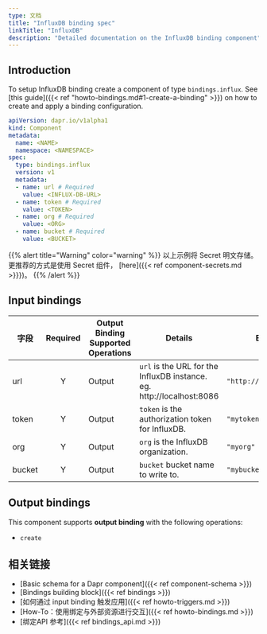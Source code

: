 ```yaml
---
type: 文档
title: "InfluxDB binding spec"
linkTitle: "InfluxDB"
description: "Detailed documentation on the InfluxDB binding component"
---
```


## Introduction

To setup InfluxDB binding create a component of type `bindings.influx`. See [this guide]({{< ref "howto-bindings.md#1-create-a-binding" >}}) on how to create and apply a binding configuration.


```yaml
apiVersion: dapr.io/v1alpha1
kind: Component
metadata:
  name: <NAME>
  namespace: <NAMESPACE>
spec:
  type: bindings.influx
  version: v1
  metadata:
  - name: url # Required
    value: <INFLUX-DB-URL>
  - name: token # Required
    value: <TOKEN>
  - name: org # Required
    value: <ORG>
  - name: bucket # Required
    value: <BUCKET>
```

{{% alert title="Warning" color="warning" %}}
以上示例将 Secret 明文存储。 更推荐的方式是使用 Secret 组件， [here]({{< ref component-secrets.md >}}})。
{{% /alert %}}

## Input bindings

| 字段     | Required | Output Binding Supported Operations | Details                                                               | Example:                  |
| ------ |:--------:| ----------------------------------- | --------------------------------------------------------------------- | ------------------------- |
| url    |    Y     | Output                              | `url` is the URL for the InfluxDB instance. eg. http://localhost:8086 | `"http://localhost:8086"` |
| token  |    Y     | Output                              | `token` is the authorization token for InfluxDB.                      | `"mytoken"`               |
| org    |    Y     | Output                              | `org` is the InfluxDB organization.                                   | `"myorg"`                 |
| bucket |    Y     | Output                              | `bucket` bucket name to write to.                                     | `"mybucket"`              |

## Output bindings

This component supports **output binding** with the following operations:

- `create`

## 相关链接

- [Basic schema for a Dapr component]({{< ref component-schema >}})
- [Bindings building block]({{< ref bindings >}})
- [如何通过 input binding 触发应用]({{< ref howto-triggers.md >}})
- [How-To：使用绑定与外部资源进行交互]({{< ref howto-bindings.md >}})
- [绑定API 参考]({{< ref bindings_api.md >}})
